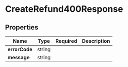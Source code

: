 # CreateRefund400Response



## Properties

Name | Type | Required | Description
------------ | ------------- | ------------- | -------------
**errorCode** | string |  | 
**message** | string |  | 


